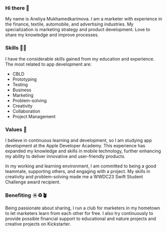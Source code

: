 ### Hi there 👋

My name is Aneliya Mukhamedkarimova. I am a marketer with experience in the finance, textile, automobile, and advertising industries. My specialization is marketing strategy and product development. Love to share my knowledge and improve processes. 

### Skills 🦸‍♀️

I have the considerable skills gained from my education and experience. The most related to app development are:
* CBLD
* Prototyping
* Testing
* Business
* Marketing
* Problem-solving
* Creativity
* Collaboration
* Project Management


### Values 🧡
I believe in continuous learning and development, so I am studying app development at the Apple Developer Academy. This experience has expanded my knowledge and skills in mobile technology, further enhancing my ability to deliver innovative and user-friendly products.

In my working and learning environment, I am committed to being a good teammate, supporting others, and engaging with a project. My skills in creativity and problem-solving made me a WWDC23 Swift Student Challenge award recipient.

### Benefiting ☀️♻️🪴
Being passionate about sharing, I run a club for marketers in my hometown to let marketers learn from each other for free. I also try continuously to provide possible financial support to educational and nature projects and creative projects on Kickstarter. 

<!--
**aneliyakarim/aneliyakarim** is a ✨ _special_ ✨ repository because its `README.md` (this file) appears on your GitHub profile.

Here are some ideas to get you started:

- 🔭 I’m currently working on ...
- 🌱 I’m currently learning ...
- 👯 I’m looking to collaborate on ...
- 🤔 I’m looking for help with ...
- 💬 Ask me about ...
- 📫 How to reach me: ...
- 😄 Pronouns: ...
- ⚡ Fun fact: ...
-->
